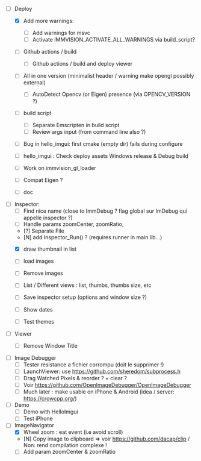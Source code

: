 * [ ] Deploy
  * [X] Add more warnings: 
    * [ ] Add warnings for msvc
    * [ ] Activate IMMVISION_ACTIVATE_ALL_WARNINGS via build_script?
  * [ ] Github actions / build
    * [ ] Github actions / build and deploy viewer
  * [ ] All in one version (minimalist header / warning make opengl possibly external)
    * [ ] AutoDetect Opencv (or Eigen) presence (via OPENCV_VERSION ?)
  * [ ] build script 
    * [ ] Separate Emscripten in build script
    * [ ] Review args input (from command line also ?)
  * [ ] Bug in hello_imgui: first cmake (empty dir) fails during configure
  * [ ] hello_imgui : Check deploy assets Windows release & Debug build
  * [ ] Work on immvision_gl_loader
  * [ ] Compat Eigen ?
  * [ ] doc


* [ ] Inspector:
  * [ ] Find nice name (close to ImmDebug ? flag global sur ImDebug qui appelle inspector ?)
  * [ ] Handle params zoomCenter, zoomRatio,
  * [?] Separate File
  * [N] add Inspector_Run() ? (requires runner in main lib...) 
  * [X] draw thumbnail in list
  * [ ] load images
  * [ ] Remove images
  * [ ] List / Different views : list, thumbs, thumbs size, etc
  * [ ] Save inspector setup (options and window size ?)
  * [ ] Show dates
  * [ ] Test themes


* [ ] Viewer
  * [ ] Remove Window Title


* [ ] Image Debugger
  * [ ] Tester resistance a fichier corrompu (doit le supprimer !) 
  * [ ] LaunchViewer: use https://github.com/sheredom/subprocess.h
  * [ ] Drag Watched Pixels & reorder ? + clear ?
  * [ ] Voir https://github.com/OpenImageDebugger/OpenImageDebugger
  * [ ] Much later : make usable on iPhone & Android (idea / server: https://crowcpp.org/) 

* [ ] Demo
  * [ ] Demo with HelloImgui
  * [ ] Test iPhone

* [ ] ImageNavigator
  * [X] Wheel zoom : eat event (i.e avoid scroll)
  * [N] Copy image to clipboard => voir https://github.com/dacap/clip / Non: rend compilation complexe !
  * [ ] Add param zoomCenter & zoomRatio

